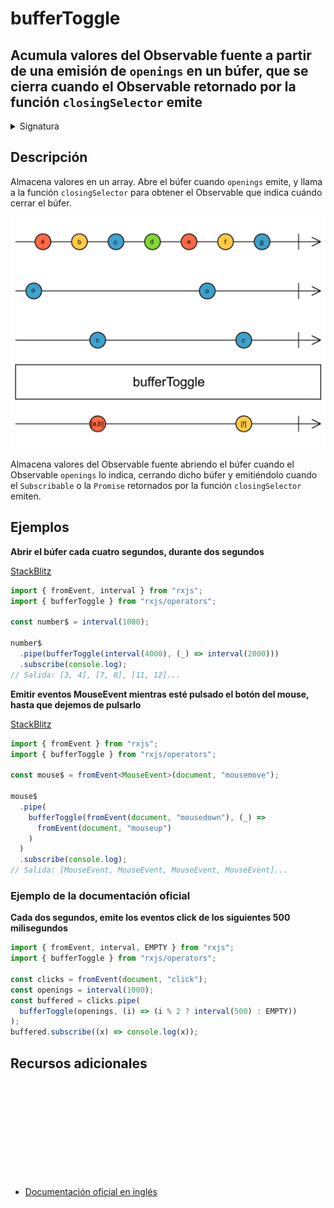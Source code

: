 # bufferToggle

<h2 class="subtitle"> Acumula valores del Observable fuente a partir de una emisión de <code>openings</code> en un búfer, que se cierra cuando el Observable retornado por la función <code>closingSelector</code> emite</h2>

<details>
<summary>Signatura</summary>

### Firma

`bufferToggle<T, O>(openings: SubscribableOrPromise<O>, closingSelector: (value: O) => SubscribableOrPromise<any>): OperatorFunction<T, T[]>`

### Parámetros

<table>
<tr><td>openings</td><td>Un <code>Subscribable</code> o <code>Promise</code> de notificaciones para abrir nuevos búferes.</td></tr>
<tr><td>closingSelector</td><td>Una función que recibe el valor emitido por el Observable <code>openings</code> y retorna un <code>Subscribable</code> o <code>Promise</code>, que señala, mediante emisiones, que el búfer asociado debe ser emitido y cerrado.</td></tr>
</table>

### Retorna

`OperatorFunction<T, T[]>`: Un Observable de arrays de valores almacenados.

</details>

## Descripción

Almacena valores en un array. Abre el búfer cuando `openings` emite, y llama a la función `closingSelector` para obtener el Observable que indica cuándo cerrar el búfer.

<img src="assets/images/marble-diagrams/transformation/bufferToggle.png" alt="Diagrama de canicas del operador bufferToggle">

Almacena valores del Observable fuente abriendo el búfer cuando el Observable `openings` lo indica, cerrando dicho búfer y emitiéndolo cuando el `Subscribable` o la `Promise` retornados por la función `closingSelector` emiten.

## Ejemplos

**Abrir el búfer cada cuatro segundos, durante dos segundos**

<a target="_blank" href="https://stackblitz.com/edit/rxjs-buffertoggle-1?file=index.ts">StackBlitz</a>

```javascript
import { fromEvent, interval } from "rxjs";
import { bufferToggle } from "rxjs/operators";

const number$ = interval(1000);

number$
  .pipe(bufferToggle(interval(4000), (_) => interval(2000)))
  .subscribe(console.log);
// Salida: [3, 4], [7, 8], [11, 12]...
```

**Emitir eventos MouseEvent mientras esté pulsado el botón del mouse, hasta que dejemos de pulsarlo**

<a target="_blank" href="https://stackblitz.com/edit/rxjs-buffertoggle-2?file=index.ts">StackBlitz</a>

```typescript
import { fromEvent } from "rxjs";
import { bufferToggle } from "rxjs/operators";

const mouse$ = fromEvent<MouseEvent>(document, "mousemove");

mouse$
  .pipe(
    bufferToggle(fromEvent(document, "mousedown"), (_) =>
      fromEvent(document, "mouseup")
    )
  )
  .subscribe(console.log);
// Salida: [MouseEvent, MouseEvent, MouseEvent, MouseEvent]...
```

### Ejemplo de la documentación oficial

**Cada dos segundos, emite los eventos click de los siguientes 500 milisegundos**

```javascript
import { fromEvent, interval, EMPTY } from "rxjs";
import { bufferToggle } from "rxjs/operators";

const clicks = fromEvent(document, "click");
const openings = interval(1000);
const buffered = clicks.pipe(
  bufferToggle(openings, (i) => (i % 2 ? interval(500) : EMPTY))
);
buffered.subscribe((x) => console.log(x));
```

<div class="page-footer">

## Recursos adicionales

<a target="_blank" href="https://github.com/ReactiveX/rxjs/blob/master/src/internal/operators/bufferToggle.ts">
<svg>
  <use xlink:href="/assets/icons/source.svg#source-code"></use>
</svg>
</a>
</div>

- <a target="_blank" href="https://rxjs.dev/api/operators/bufferToggle">Documentación oficial en inglés</a>

